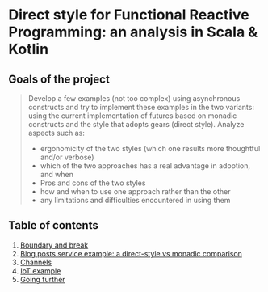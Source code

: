 # Direct style for Functional Reactive Programming: an analysis in Scala & Kotlin

## Goals of the project

> Develop a few examples (not too complex) using asynchronous constructs and try to implement these examples in the two variants: using the current implementation of futures based on monadic constructs and the style that adopts gears (direct style).
Analyze aspects such as:
>
> - ergonomicity of the two styles (which one results more thoughtful and/or verbose)
> - which of the two approaches has a real advantage in adoption, and when
> - Pros and cons of the two styles
> - how and when to use one approach rather than the other 
> - any limitations and difficulties encountered in using them

## Table of contents

1. [Boundary and break](./docs/01-boundaries)
2. [Blog posts service example: a direct-style vs monadic comparison](./docs/02-blog-posts-ws)
3. [Channels](./docs/03-channels.md)
4. [IoT example](./docs/04-rears.md)
5. [Going further](./docs/05-going-further.md)
